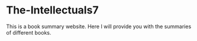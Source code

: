 # The-Intellectuals7
This is a book summary website. Here I will provide you with the summaries of different books.
